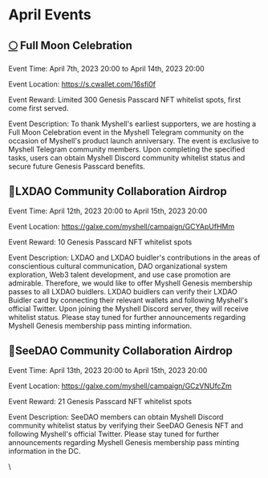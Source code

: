 # April Events

## [🌕](https://emojipedia.org/full-moon/) Full Moon Celebration

Event Time: April 7th, 2023 20:00 to April 14th, 2023 20:00

Event Location: https://s.cwallet.com/16sfi0f

Event Reward: Limited 300 Genesis Passcard NFT whitelist spots, first come first served.

Event Description: To thank Myshell's earliest supporters, we are hosting a Full Moon Celebration event in the Myshell Telegram community on the occasion of Myshell's product launch anniversary. The event is exclusive to Myshell Telegram community members. Upon completing the specified tasks, users can obtain Myshell Discord community whitelist status and secure future Genesis Passcard benefits.

## 🤝LXDAO Community Collaboration Airdrop

Event Time: April 12th, 2023 20:00 to April 15th, 2023 20:00

Event Location: https://galxe.com/myshell/campaign/GCYApUfHMm

Event Reward: 10 Genesis Passcard NFT whitelist spots

Event Description: LXDAO and LXDAO buidler's contributions in the areas of conscientious cultural communication, DAO organizational system exploration, Web3 talent development, and use case promotion are admirable. Therefore, we would like to offer Myshell Genesis membership passes to all LXDAO buidlers. LXDAO buidlers can verify their LXDAO Buidler card by connecting their relevant wallets and following Myshell's official Twitter. Upon joining the Myshell Discord server, they will receive whitelist status. Please stay tuned for further announcements regarding Myshell Genesis membership pass minting information.

## 🤝SeeDAO Community Collaboration Airdrop

Event Time: April 13th, 2023 20:00 to April 15th, 2023 20:00

Event Location: https://galxe.com/myshell/campaign/GCzVNUfcZm

Event Reward: 21 Genesis Passcard NFT whitelist spots

Event Description: SeeDAO members can obtain Myshell Discord community whitelist status by verifying their SeeDAO Genesis NFT and following Myshell's official Twitter. Please stay tuned for further announcements regarding Myshell Genesis membership pass minting information in the DC.

\
